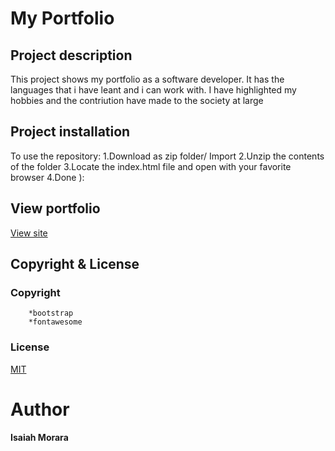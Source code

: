 # My Portfolio

## Project description
This project shows my portfolio as a software developer.
It has the languages that i have leant and i can work with.
I have highlighted my hobbies and the contriution have made to the society at large

## Project  installation
To use the repository:
    1.Download as zip folder/ Import
    2.Unzip the contents of the folder
    3.Locate the index.html file and open with your favorite browser
    4.Done ):
## View portfolio
[View site](https://github.com/IsaiahKe/portifolio/index.html)

## Copyright  & License
### Copyright

        *bootstrap
        *fontawesome
### License
[MIT](LICENSE)

# Author
#### Isaiah Morara
